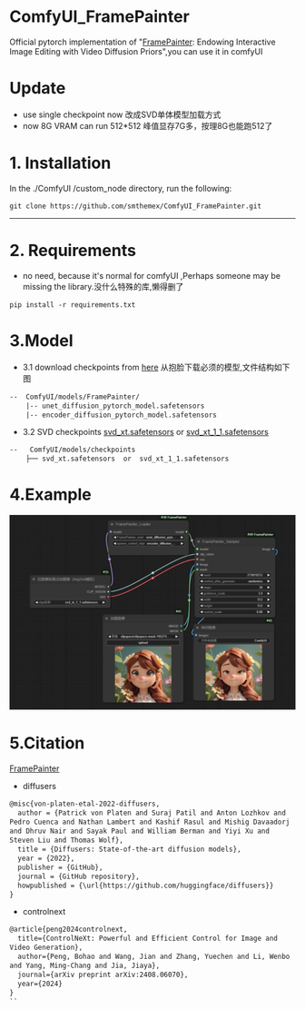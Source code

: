 # ComfyUI_FramePainter
Official pytorch implementation of "[FramePainter](https://github.com/YBYBZhang/FramePainter): Endowing Interactive Image Editing with Video Diffusion Priors",you can use it in comfyUI

# Update
* use single checkpoint now 改成SVD单体模型加载方式
* now 8G VRAM can run 512*512  峰值显存7G多，按理8G也能跑512了  


# 1. Installation

In the ./ComfyUI /custom_node directory, run the following:   
```
git clone https://github.com/smthemex/ComfyUI_FramePainter.git
```
---

# 2. Requirements  
* no need, because it's normal for comfyUI ,Perhaps someone may be missing the library.没什么特殊的库,懒得删了
```
pip install -r requirements.txt
```

# 3.Model
* 3.1 download  checkpoints  from [here](https://huggingface.co/Yabo/FramePainter/tree/main) 从抱脸下载必须的模型,文件结构如下图
```
--  ComfyUI/models/FramePainter/
    |-- unet_diffusion_pytorch_model.safetensors
    |-- encoder_diffusion_pytorch_model.safetensors
```
*  3.2 SVD checkpoints  [svd_xt.safetensors](https://huggingface.co/stabilityai/stable-video-diffusion-img2vid-xt)  or [svd_xt_1_1.safetensors](https://huggingface.co/stabilityai/stable-video-diffusion-img2vid-xt-1-1)    

```
--   ComfyUI/models/checkpoints
    ├── svd_xt.safetensors  or  svd_xt_1_1.safetensors
```


# 4.Example
![](https://github.com/smthemex/ComfyUI_FramePainter/blob/main/example.png)

# 5.Citation
[FramePainter](https://github.com/YBYBZhang/FramePainter)

* diffusers
```
@misc{von-platen-etal-2022-diffusers,
  author = {Patrick von Platen and Suraj Patil and Anton Lozhkov and Pedro Cuenca and Nathan Lambert and Kashif Rasul and Mishig Davaadorj and Dhruv Nair and Sayak Paul and William Berman and Yiyi Xu and Steven Liu and Thomas Wolf},
  title = {Diffusers: State-of-the-art diffusion models},
  year = {2022},
  publisher = {GitHub},
  journal = {GitHub repository},
  howpublished = {\url{https://github.com/huggingface/diffusers}}
}
```
* controlnext
```
@article{peng2024controlnext,
  title={ControlNeXt: Powerful and Efficient Control for Image and Video Generation},
  author={Peng, Bohao and Wang, Jian and Zhang, Yuechen and Li, Wenbo and Yang, Ming-Chang and Jia, Jiaya},
  journal={arXiv preprint arXiv:2408.06070},
  year={2024}
}
``
